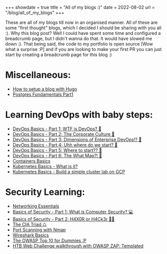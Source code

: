 +++
showdate = true
title = "All of my blogs :)"
date = 2022-08-02
url = "/blog/all_of_my_blogs"
+++

These are all of my blogs till now in an organised manner. All of these are some "first thought" blogs, which I decided I should be sharing with you all :). Why this blog post? Well I could have spent some time and configured a breadcrumb page, but I didn't wanna do that. It would have slowed me down :). That being said, the code to my portfolio is open source [Wow what a surprise :P] and if you are looking to make your first PR you can just start by creating a breadcrumb page for this blog :)  

# Miscellaneous:

- [How to setup a blog with Hugo](/blog/portfolio_with_hugo)  
- [Postgres Fundamentals Part1](/blog/postgres_fundamentals_part_1)

# Learning DevOps with baby steps:

- [DevOps Basics - Part 1: WTF is DevOps? 🤨](/blog/devops_basics_1)
- [DevOps Basics - Part 2: The Corporate Culture 🧘](/blog/devops_basics_2) 
- [DevOps Basics - Part 3: Dimensions of Enterprise DevOps!? 🧊](/blog/devops_basics_3)
- [DevOps Basics - Part 4: Uhh where do we start? 🚀](/blog/devops_basics_4)
- [DevOps Basics - Part 5: Where to start?? 🚗](/blog/devops_basics_5)
- [DevOps Basics - Part 6: The What Map?! 🗾](/blog/devops_basics_6)
- [Containers Basics](/blog/containers_basics)
- [Kubernetes Basics - What is it?](/blog/kubernetes_basics)
- [Kubernetes Basics - Build a simple cluster lab on GCP](/blog/kubernetes_basics_1)

# Security Learning:
- [Networking Essentials](/blog/networking_essentials)
- [Basics of Security - Part 1: What is Computer Security? 💻](/blog/basics_of_security_1)
- [Basics of Security - Part 2: H4X0R or H4Ck3r 🐱‍💻](/blog/basics_of_security_2)
- [The CIA Triad ♺](/blog/cia_triad)
- [Port Scanning with Nmap](/blog/port_scanning_with_nmap)
- [Wireshark Basics](/blog/wireshark_basics)
- [The OWASP Top 10 for Dummies :P](/blog/owasp_top_10)
- [HTB Web Challenge walkthrough with OWASP ZAP: Templated](/blog/templated_htb_web_challenge_zap_walkthrough)
